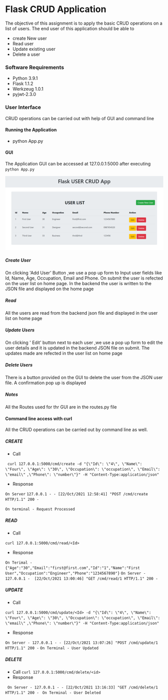 # Flask CRUD Application
The objective of this assignment is to apply the basic CRUD operations on a list of users.
The end user of this application should be able to 
- create New user
- Read user
- Update existing user
- Delete a user

### Software Requirements
- Python 3.9.1
- Flask 1.1.2
- Werkzeug 1.0.1
- pyjwt-2.3.0

### User Interface
CRUD operations can be carried out with help of GUI and command line

#### Running the Application
- python App.py

#### GUI
The Application GUI can be accessed at 127.0.0.1:5000 after executing ```python App.py```


![127.0.0.1:5000](home.PNG)


##### Create User
On clicking 'Add User' Button ,we use a pop up form to Input user fields like Id, Name, Age, Occupation, Email and Phone. 
On submit the user is refected on the user list on home page. In the backend the user is  written to the JSON file 
and displayed on the home page

##### Read 
All the users are read from the backend json file and displayed in the user list on home page

##### Update Users
On clicking ' Edit' button next to each user ,we use a pop up form to edit the user details and it is updated in the 
backend JSON file on submit. The updates made are refected in the user list on home page

##### Delete Users
There is a button provided on the GUI to delete the user from the JSON user file. A confirmation pop up is displayed

##### Notes
All the Routes used for thr GUI are in the routes.py file

#### Command line access with curl

All the CRUD operations can be carried out by command line as well. 

##### CREATE
- Call

``` curl 127.0.0.1:5000/cmd/create -d "{\"Id\": \"4\", \"Name\": \"Four\", \"Age\": \"30\", \"Occupation\": \"occupation\", \"Email\": \"email\"```
```,\"Phone\": \"number\"}" -H "Content-Type:application/json"```

- Response

``` On Server ```
```127.0.0.1 - - [22/Oct/2021 12:58:41] "POST /cmd/create HTTP/1.1" 200 -```

```On terminal - Request Processed```

##### READ
- Call

``` curl 127.0.0.1:5000/cmd/read/<Id> ```

- Response

```On Terimal -  {"Age":"30","Email":"first@first.com","Id":"1","Name":"First User","Occupation":"Engineer","Phone":"1234567890"}```
```On Server - 127.0.0.1 -  [22/Oct/2021 13:00:46] "GET /cmd/read/1 HTTP/1.1" 200 -```
##### UPDATE
- Call

```curl 127.0.0.1:5000/cmd/update/<Id> -d "{\"Id\": \"4\", \"Name\": \"Four\", \"Age\": \"30\", \"Occupation\": \"occupation\", \"Email\": \"email\"```
```,\"Phone\": \"number\"}" -H "Content-Type:application/json"```

- Response

```On Server - 127.0.0.1 - - [22/Oct/2021 13:07:26] "POST /cmd/update/1 HTTP/1.1" 200 -```
```On Terminal - User Updated```
##### DELETE
- Call
```curl 127.0.0.1:5000/cmd/delete/<id>```
- Response

``` On Server - 127.0.0.1 - - [22/Oct/2021 13:16:33] "GET /cmd/delete/1 HTTP/1.1" 200 -```
``` On Terminal - User Deleted```

